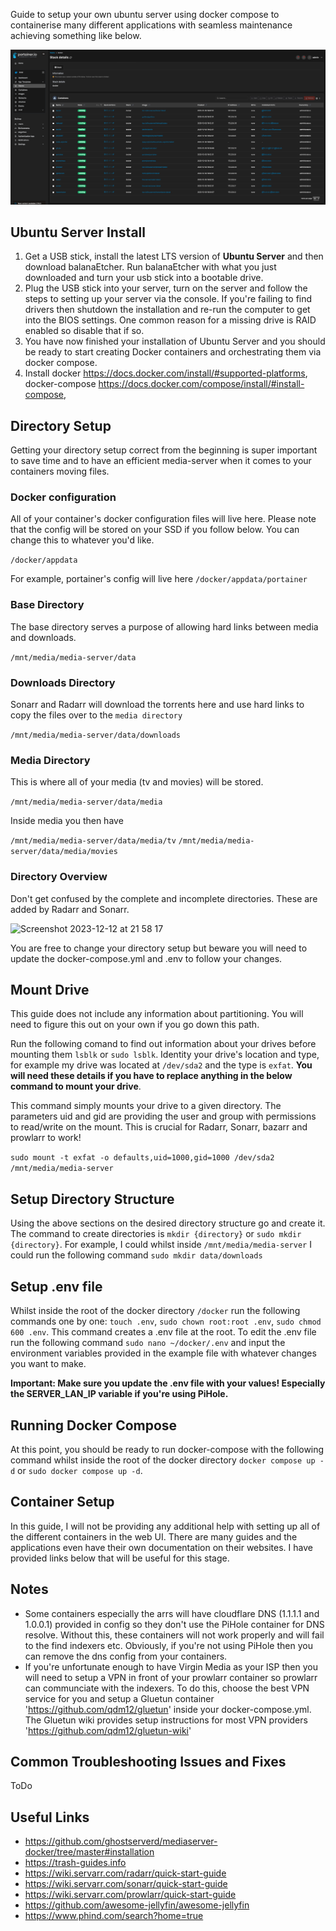 Guide to setup your own ubuntu server using docker compose to containerise many different applications with seamless maintenance achieving something like below.

![Screenshot](Screenshots/portainer-screenshot.png)


## Ubuntu Server Install ##

1. Get a USB stick, install the latest LTS version of **Ubuntu Server** and then download balanaEtcher. Run balanaEtcher with what you just downloaded and turn your usb stick into a bootable drive.
2. Plug the USB stick into your server, turn on the server and follow the steps to setting up your server via the console. If you're failing to find drivers then shutdown the installation and re-run the computer to get into the BIOS settings. One common reason for a missing drive is RAID enabled so disable that if so.
3. You have now finished your installation of Ubuntu Server and you should be ready to start creating Docker containers and orchestrating them via docker compose.
4. Install docker https://docs.docker.com/install/#supported-platforms, docker-compose https://docs.docker.com/compose/install/#install-compose, 


## Directory Setup ##

Getting your directory setup correct from the beginning is super important to save time and to have an efficient media-server when it comes to your containers moving files.

### Docker configuration ###

All of your container's docker configuration files will live here. Please note that the config will be stored on your SSD if you follow below. You can change this to whatever you'd like.

`/docker/appdata`

For example, portainer's config will live here `/docker/appdata/portainer`

### Base Directory ### 

The base directory serves a purpose of allowing hard links between media and downloads.

`/mnt/media/media-server/data`

### Downloads Directory ###

Sonarr and Radarr will download the torrents here and use hard links to copy the files over to the `media directory`

`/mnt/media/media-server/data/downloads`

### Media Directory ###

This is where all of your media (tv and movies) will be stored. 

`/mnt/media/media-server/data/media`

Inside media you then have

`/mnt/media/media-server/data/media/tv`
`/mnt/media/media-server/data/media/movies`


### Directory Overview ###

Don't get confused by the complete and incomplete directories. These are added by Radarr and Sonarr.

![Screenshot 2023-12-12 at 21 58 17](https://github.com/adamthewilliam/UbuntuHomeServer/assets/24702294/4912ada4-ad0c-41d2-b3f0-3a1e4c716b94)

You are free to change your directory setup but beware you will need to update the docker-compose.yml and .env to follow your changes.

## Mount Drive ##

This guide does not include any information about partitioning. You will need to figure this out on your own if you go down this path.

Run the following comand to find out information about your drives before mounting them `lsblk` or `sudo lsblk`. Identity your drive's location and type, for example my drive was located at `/dev/sda2` and the type is `exfat`. **You will need these details if you have to replace anything in the below command to mount your drive**.

This command simply mounts your drive to a given directory. The parameters uid and gid are providing the user and group with permissions to read/write on the mount. This is crucial for Radarr, Sonarr, bazarr and prowlarr to work!

`sudo mount -t exfat -o defaults,uid=1000,gid=1000 /dev/sda2 /mnt/media/media-server`

## Setup Directory Structure ##

Using the above sections on the desired directory structure go and create it. The command to create directories is `mkdir {directory}` or `sudo mkdir {directory}`. For example, I could whilst inside `/mnt/media/media-server` I could run the following command `sudo mkdir data/downloads`

## Setup .env file ##

Whilst inside the root of the docker directory `/docker` run the following commands one by one: `touch .env`, `sudo chown root:root .env`, `sudo chmod 600 .env`. This command creates a .env file at the root. To edit the .env file run the following command `sudo nano ~/docker/.env` and input the environment variables provided in the example file with whatever changes you want to make.

**Important: Make sure you update the .env file with your values! Especially the SERVER_LAN_IP variable if you're using PiHole.**

## Running Docker Compose ##

At this point, you should be ready to run docker-compose with the following command whilst inside the root of the docker directory `docker compose up -d` or `sudo docker compose up -d`.

## Container Setup ##

In this guide, I will not be providing any additional help with setting up all of the different containers in the web UI. There are many guides and the applications even have their own documentation on their websites. I have provided links below that will be useful for this stage.

## Notes ##

- Some containers especially the arrs will have cloudflare DNS (1.1.1.1 and 1.0.0.1) provided in config so they don't use the PiHole container for DNS resolve. Without this, these containers will not work properly and will fail to the find indexers etc. Obviously, if you're not using PiHole then you can remove the dns config from your containers.
- If you're unfortunate enough to have Virgin Media as your ISP then you will need to setup a VPN in front of your prowlarr container so prowlarr can communciate with the indexers. To do this, choose the best VPN service for you and setup a Gluetun container 'https://github.com/qdm12/gluetun' inside your docker-compose.yml. The Gluetun wiki provides setup instructions for most VPN providers 'https://github.com/qdm12/gluetun-wiki'

## Common Troubleshooting Issues and Fixes ##

ToDo

## Useful Links  ##

- https://github.com/ghostserverd/mediaserver-docker/tree/master#installation
- https://trash-guides.info
- https://wiki.servarr.com/radarr/quick-start-guide
- https://wiki.servarr.com/sonarr/quick-start-guide
- https://wiki.servarr.com/prowlarr/quick-start-guide
- https://github.com/awesome-jellyfin/awesome-jellyfin
- https://www.phind.com/search?home=true
